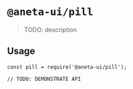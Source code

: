 # `@aneta-ui/pill`

> TODO: description

## Usage

```
const pill = require('@aneta-ui/pill');

// TODO: DEMONSTRATE API
```
